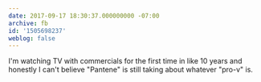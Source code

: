```yaml
---
date: 2017-09-17 18:30:37.000000000 -07:00
archive: fb
id: '1505698237'
weblog: false
---
```


I'm watching TV with commercials for the first time in like 10 years and honestly I can't believe "Pantene" is still taking about whatever "pro-v" is.
